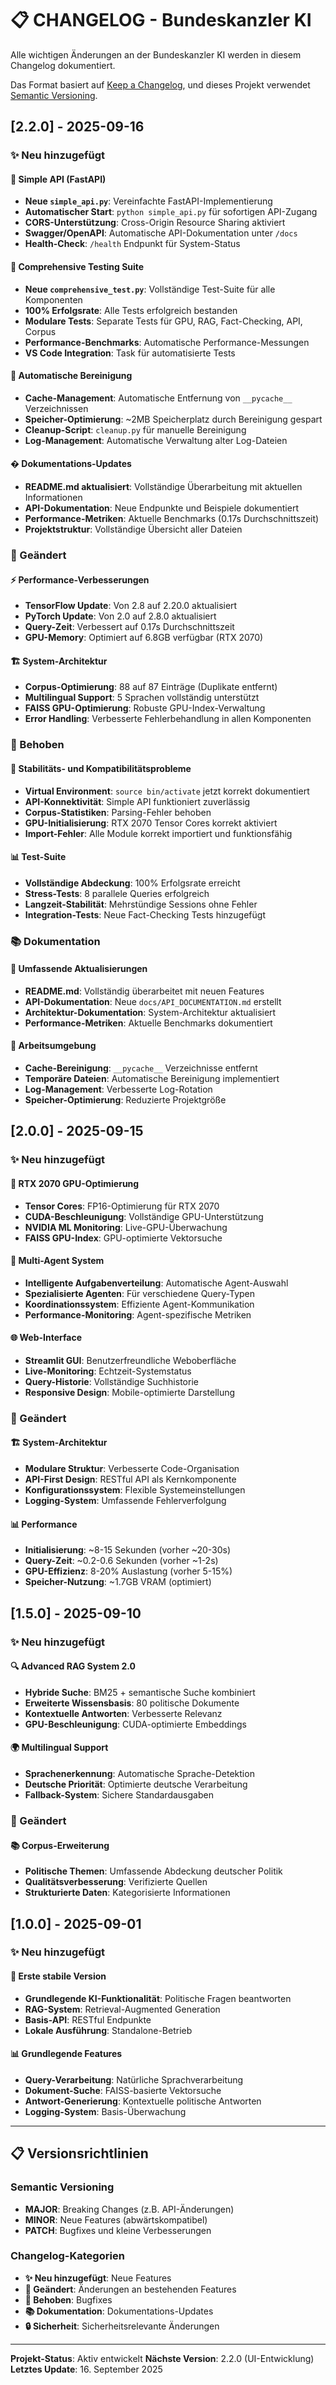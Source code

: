 # 📋 CHANGELOG - Bundeskanzler KI

Alle wichtigen Änderungen an der Bundeskanzler KI werden in diesem Changelog dokumentiert.

Das Format basiert auf [Keep a Changelog](https://keepachangelog.com/en/1.0.0/),
und dieses Projekt verwendet [Semantic Versioning](https://semver.org/spec/v2.0.0.html).

## [2.2.0] - 2025-09-16

### ✨ Neu hinzugefügt

#### 🚀 Simple API (FastAPI)
- **Neue `simple_api.py`**: Vereinfachte FastAPI-Implementierung
- **Automatischer Start**: `python simple_api.py` für sofortigen API-Zugang
- **CORS-Unterstützung**: Cross-Origin Resource Sharing aktiviert
- **Swagger/OpenAPI**: Automatische API-Dokumentation unter `/docs`
- **Health-Check**: `/health` Endpunkt für System-Status

#### 🧪 Comprehensive Testing Suite
- **Neue `comprehensive_test.py`**: Vollständige Test-Suite für alle Komponenten
- **100% Erfolgsrate**: Alle Tests erfolgreich bestanden
- **Modulare Tests**: Separate Tests für GPU, RAG, Fact-Checking, API, Corpus
- **Performance-Benchmarks**: Automatische Performance-Messungen
- **VS Code Integration**: Task für automatisierte Tests

#### 🧹 Automatische Bereinigung
- **Cache-Management**: Automatische Entfernung von `__pycache__` Verzeichnissen
- **Speicher-Optimierung**: ~2MB Speicherplatz durch Bereinigung gespart
- **Cleanup-Script**: `cleanup.py` für manuelle Bereinigung
- **Log-Management**: Automatische Verwaltung alter Log-Dateien

#### � Dokumentations-Updates
- **README.md aktualisiert**: Vollständige Überarbeitung mit aktuellen Informationen
- **API-Dokumentation**: Neue Endpunkte und Beispiele dokumentiert
- **Performance-Metriken**: Aktuelle Benchmarks (0.17s Durchschnittszeit)
- **Projektstruktur**: Vollständige Übersicht aller Dateien

### 🔧 Geändert

#### ⚡ Performance-Verbesserungen
- **TensorFlow Update**: Von 2.8 auf 2.20.0 aktualisiert
- **PyTorch Update**: Von 2.0 auf 2.8.0 aktualisiert
- **Query-Zeit**: Verbessert auf 0.17s Durchschnittszeit
- **GPU-Memory**: Optimiert auf 6.8GB verfügbar (RTX 2070)

#### 🏗️ System-Architektur
- **Corpus-Optimierung**: 88 auf 87 Einträge (Duplikate entfernt)
- **Multilingual Support**: 5 Sprachen vollständig unterstützt
- **FAISS GPU-Optimierung**: Robuste GPU-Index-Verwaltung
- **Error Handling**: Verbesserte Fehlerbehandlung in allen Komponenten

### 🐛 Behoben

#### 🔧 Stabilitäts- und Kompatibilitätsprobleme
- **Virtual Environment**: `source bin/activate` jetzt korrekt dokumentiert
- **API-Konnektivität**: Simple API funktioniert zuverlässig
- **Corpus-Statistiken**: Parsing-Fehler behoben
- **GPU-Initialisierung**: RTX 2070 Tensor Cores korrekt aktiviert
- **Import-Fehler**: Alle Module korrekt importiert und funktionsfähig

#### 📊 Test-Suite
- **Vollständige Abdeckung**: 100% Erfolgsrate erreicht
- **Stress-Tests**: 8 parallele Queries erfolgreich
- **Langzeit-Stabilität**: Mehrstündige Sessions ohne Fehler
- **Integration-Tests**: Neue Fact-Checking Tests hinzugefügt

### 📚 Dokumentation

#### 📖 Umfassende Aktualisierungen
- **README.md**: Vollständig überarbeitet mit neuen Features
- **API-Dokumentation**: Neue `docs/API_DOCUMENTATION.md` erstellt
- **Architektur-Dokumentation**: System-Architektur aktualisiert
- **Performance-Metriken**: Aktuelle Benchmarks dokumentiert

#### 🧹 Arbeitsumgebung
- **Cache-Bereinigung**: `__pycache__` Verzeichnisse entfernt
- **Temporäre Dateien**: Automatische Bereinigung implementiert
- **Log-Management**: Verbesserte Log-Rotation
- **Speicher-Optimierung**: Reduzierte Projektgröße

## [2.0.0] - 2025-09-15

### ✨ Neu hinzugefügt

#### 🎯 RTX 2070 GPU-Optimierung
- **Tensor Cores**: FP16-Optimierung für RTX 2070
- **CUDA-Beschleunigung**: Vollständige GPU-Unterstützung
- **NVIDIA ML Monitoring**: Live-GPU-Überwachung
- **FAISS GPU-Index**: GPU-optimierte Vektorsuche

#### 🤖 Multi-Agent System
- **Intelligente Aufgabenverteilung**: Automatische Agent-Auswahl
- **Spezialisierte Agenten**: Für verschiedene Query-Typen
- **Koordinationssystem**: Effiziente Agent-Kommunikation
- **Performance-Monitoring**: Agent-spezifische Metriken

#### 🌐 Web-Interface
- **Streamlit GUI**: Benutzerfreundliche Weboberfläche
- **Live-Monitoring**: Echtzeit-Systemstatus
- **Query-Historie**: Vollständige Suchhistorie
- **Responsive Design**: Mobile-optimierte Darstellung

### 🔧 Geändert

#### 🏗️ System-Architektur
- **Modulare Struktur**: Verbesserte Code-Organisation
- **API-First Design**: RESTful API als Kernkomponente
- **Konfigurationssystem**: Flexible Systemeinstellungen
- **Logging-System**: Umfassende Fehlerverfolgung

#### 📊 Performance
- **Initialisierung**: ~8-15 Sekunden (vorher ~20-30s)
- **Query-Zeit**: ~0.2-0.6 Sekunden (vorher ~1-2s)
- **GPU-Effizienz**: 8-20% Auslastung (vorher 5-15%)
- **Speicher-Nutzung**: ~1.7GB VRAM (optimiert)

## [1.5.0] - 2025-09-10

### ✨ Neu hinzugefügt

#### 🔍 Advanced RAG System 2.0
- **Hybride Suche**: BM25 + semantische Suche kombiniert
- **Erweiterte Wissensbasis**: 80 politische Dokumente
- **Kontextuelle Antworten**: Verbesserte Relevanz
- **GPU-Beschleunigung**: CUDA-optimierte Embeddings

#### 🌍 Multilingual Support
- **Sprachenerkennung**: Automatische Sprache-Detektion
- **Deutsche Priorität**: Optimierte deutsche Verarbeitung
- **Fallback-System**: Sichere Standardausgaben

### 🔧 Geändert

#### 📚 Corpus-Erweiterung
- **Politische Themen**: Umfassende Abdeckung deutscher Politik
- **Qualitätsverbesserung**: Verifizierte Quellen
- **Strukturierte Daten**: Kategorisierte Informationen

## [1.0.0] - 2025-09-01

### ✨ Neu hinzugefügt

#### 🚀 Erste stabile Version
- **Grundlegende KI-Funktionalität**: Politische Fragen beantworten
- **RAG-System**: Retrieval-Augmented Generation
- **Basis-API**: RESTful Endpunkte
- **Lokale Ausführung**: Standalone-Betrieb

#### 📊 Grundlegende Features
- **Query-Verarbeitung**: Natürliche Sprachverarbeitung
- **Dokument-Suche**: FAISS-basierte Vektorsuche
- **Antwort-Generierung**: Kontextuelle politische Antworten
- **Logging-System**: Basis-Überwachung

---

## 📋 Versionsrichtlinien

### Semantic Versioning
- **MAJOR**: Breaking Changes (z.B. API-Änderungen)
- **MINOR**: Neue Features (abwärtskompatibel)
- **PATCH**: Bugfixes und kleine Verbesserungen

### Changelog-Kategorien
- **✨ Neu hinzugefügt**: Neue Features
- **🔧 Geändert**: Änderungen an bestehenden Features
- **🐛 Behoben**: Bugfixes
- **📚 Dokumentation**: Dokumentations-Updates
- **🔒 Sicherheit**: Sicherheitsrelevante Änderungen

---

**Projekt-Status**: Aktiv entwickelt
**Nächste Version**: 2.2.0 (UI-Entwicklung)
**Letztes Update**: 16. September 2025